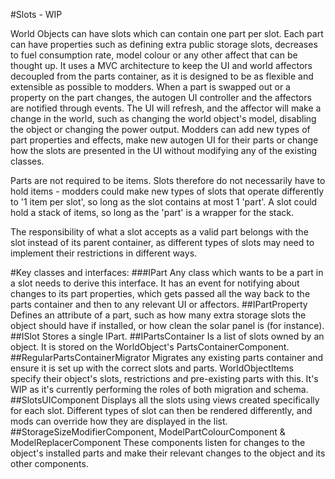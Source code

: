 #Slots - WIP

World Objects can have slots which can contain one part per slot. Each part can have properties such as defining extra public storage slots, decreases to fuel consumption rate, model colour or any other affect that can be thought up.
It uses a MVC architecture to keep the UI and world affectors decoupled from the parts container, as it is designed to be as flexible and extensible as possible to modders.
When a part is swapped out or a property on the part changes, the autogen UI controller and the affectors are notified through events. The UI will refresh, and the affector will make a change in the world, such as changing the world object's model, disabling the object or changing the power output.
Modders can add new types of part properties and effects, make new autogen UI for their parts or change how the slots are presented in the UI without modifying any of the existing classes.


Parts are not required to be items. Slots therefore do not necessarily have to hold items - modders could make new types of slots that operate differently to '1 item per slot', so long as the slot contains at most 1 'part'. A slot could hold a stack of items, so long as the 'part' is a wrapper for the stack.

The responsibility of what a slot accepts as a valid part belongs with the slot instead of its parent container, as different types of slots may need to implement their restrictions in different ways.


#Key classes and interfaces:
###IPart
Any class which wants to be a part in a slot needs to derive this interface. It has an event for notifying about changes to its part properties, which gets passed all the way back to the parts container and then to any relevant UI or affectors.
##IPartProperty
Defines an attribute of a part, such as how many extra storage slots the object should have if installed, or how clean the solar panel is (for instance).
##ISlot
Stores a single IPart.
##IPartsContainer
Is a list of slots owned by an object. It is stored on the WorldObject's PartsContainerComponent.
##RegularPartsContainerMigrator
Migrates any existing parts container and ensure it is set up with the correct slots and parts.
WorldObjectItems specify their object's slots, restrictions and pre-existing parts with this.
It's WIP as it's currently performing the roles of both migration and schema.
##SlotsUIComponent
Displays all the slots using views created specifically for each slot. Different types of slot can then be rendered differently, and mods can override how they are displayed in the list.
##StorageSizeModifierComponent, ModelPartColourComponent & ModelReplacerComponent
These components listen for changes to the object's installed parts and make their relevant changes to the object and its other components.